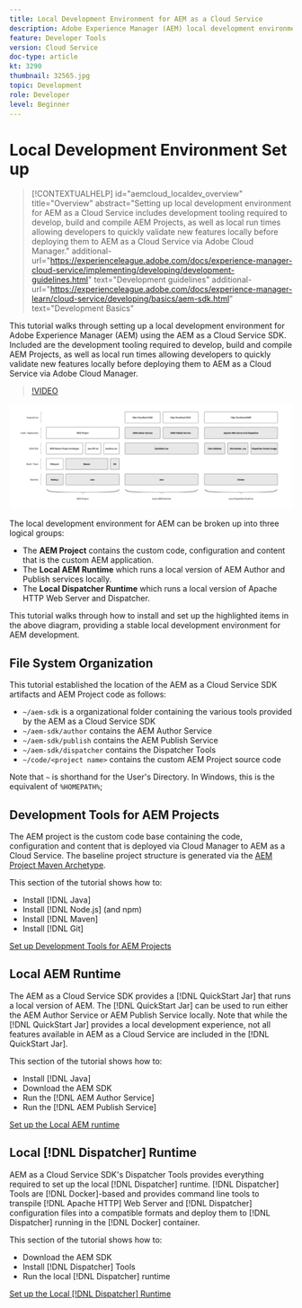 ```yaml
---
title: Local Development Environment for AEM as a Cloud Service
description: Adobe Experience Manager (AEM) local development environment overview.
feature: Developer Tools
version: Cloud Service
doc-type: article
kt: 3290
thumbnail: 32565.jpg
topic: Development
role: Developer
level: Beginner
---
```

 
# Local Development Environment Set up

>[!CONTEXTUALHELP]
>id="aemcloud_localdev_overview"
>title="Overview"
>abstract="Setting up local development environment for AEM as a Cloud Service includes development tooling required to develop, build and compile AEM Projects, as well as local run times allowing developers to quickly validate new features locally before deploying them to AEM as a Cloud Service via Adobe Cloud Manager."
>additional-url="https://experienceleague.adobe.com/docs/experience-manager-cloud-service/implementing/developing/development-guidelines.html" text="Development guidelines"
>additional-url="https://experienceleague.adobe.com/docs/experience-manager-learn/cloud-service/developing/basics/aem-sdk.html" text="Development Basics"

This tutorial walks through setting up a local development environment for Adobe Experience Manager (AEM) using the AEM as a Cloud Service SDK. Included are the development tooling required to develop, build and compile AEM Projects, as well as local run times allowing developers to quickly validate new features locally before deploying them to AEM as a Cloud Service via Adobe Cloud Manager.

>[!VIDEO](https://video.tv.adobe.com/v/32565/?quality=12&learn=on)

![AEM as a Cloud Service Local Development Environment Technology Stack](./assets/overview/aem-sdk-technology-stack.png)

The local development environment for AEM can be broken up into three logical groups:

+ The __AEM Project__ contains the custom code, configuration and content that is the custom AEM application.
+ The __Local AEM Runtime__ which runs a local version of AEM Author and Publish services locally.
+ The __Local Dispatcher Runtime__ which runs a local version of Apache HTTP Web Server and Dispatcher.

This tutorial walks through how to install and set up the highlighted items in the above diagram, providing a stable local development environment for AEM development.

## File System Organization

This tutorial established the location of the AEM as a Cloud Service SDK artifacts and AEM Project code as follows:

+ `~/aem-sdk` is a organizational folder containing the various tools provided by the AEM as a Cloud Service SDK
+ `~/aem-sdk/author` contains the AEM Author Service
+ `~/aem-sdk/publish` contains the AEM Publish Service
+ `~/aem-sdk/dispatcher` contains the Dispatcher Tools
+ `~/code/<project name>` contains the custom AEM Project source code

Note that `~` is shorthand for the User's Directory. In Windows, this is the equivalent of `%HOMEPATH%`;

## Development Tools for AEM Projects

The AEM project is the custom code base containing the code, configuration and content that is deployed via Cloud Manager to AEM as a Cloud Service. The baseline project structure is generated via the [AEM Project Maven Archetype](https://github.com/adobe/aem-project-archetype).

This section of the tutorial shows how to:

+ Install [!DNL Java]
+ Install [!DNL Node.js] (and npm)
+ Install [!DNL Maven]
+ Install [!DNL Git]

[Set up Development Tools for AEM Projects](./development-tools.md)

## Local AEM Runtime

The AEM as a Cloud Service SDK provides a [!DNL QuickStart Jar] that runs a local version of AEM. The [!DNL QuickStart Jar] can be used to run either the AEM Author Service or AEM Publish Service locally. Note that while the [!DNL QuickStart Jar] provides a local development experience, not all features available in AEM as a Cloud Service are included in the [!DNL QuickStart Jar].

This section of the tutorial shows how to:

+ Install [!DNL Java]
+ Download the AEM SDK
+ Run the [!DNL AEM Author Service]
+ Run the [!DNL AEM Publish Service]

[Set up the Local AEM runtime](./aem-runtime.md)

## Local [!DNL Dispatcher] Runtime

AEM as a Cloud Service SDK's Dispatcher Tools provides everything required to set up the local [!DNL Dispatcher] runtime. [!DNL Dispatcher] Tools are [!DNL Docker]-based and provides command line tools to transpile [!DNL Apache HTTP] Web Server and [!DNL Dispatcher] configuration files into a compatible formats and deploy them to [!DNL Dispatcher] running in the [!DNL Docker] container.

This section of the tutorial shows how to:

+ Download the AEM SDK
+ Install [!DNL Dispatcher] Tools
+ Run the local [!DNL Dispatcher] runtime

[Set up the Local [!DNL Dispatcher] Runtime](./dispatcher-tools.md)
